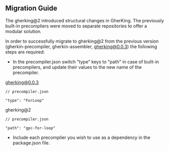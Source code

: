 ## Migration Guide
The gherking@2 introduced structural changes in GherKing. The previously built-in precompliers were moved to separate repositories to offer a modular solution.

In order to successfully migrate to gherking@2 from the previous version (gherkin-precompiler, gherkin-assembler, gherking@0.0.3) the following steps are required:
* In the precompiler.json switch "type" keys to "path" in case of built-in precompilers, and update their values to the new name of the precompiler.



gherking@0.0.3
```shell
// precompiler.json

"type": "ForLoop"
```

gherking@2
```shell
// precompiler.json

"path": "gpc-for-loop"
```

* Include each precomplier you wish to use as a dependency in the package.json file.
